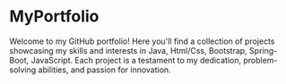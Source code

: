 # MyPortfolio
Welcome to my GitHub portfolio! Here you'll find a collection of projects showcasing my skills and interests in Java, Html/Css, Bootstrap, Spring-Boot, JavaScript. Each project is a testament to my dedication, problem-solving abilities, and passion for innovation.
